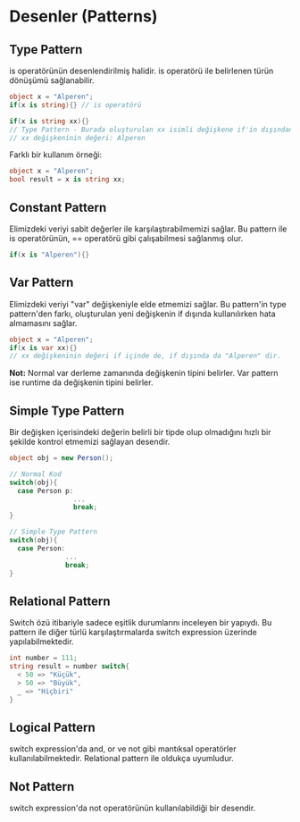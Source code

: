# Desenler (Patterns)

## Type Pattern

is operatörünün desenlendirilmiş halidir.
is operatörü ile belirlenen türün dönüşümü sağlanabilir.

```cs
object x = "Alperen";
if(x is string){} // is operatörü

if(x is string xx){}
// Type Pattern - Burada oluşturulan xx isimli değişkene if'in dışından da erişilebilir ama kullanırken hata alınır.
// xx değişkeninin değeri: Alperen
```

Farklı bir kullanım örneği:

```cs
object x = "Alperen";
bool result = x is string xx;
```

## Constant Pattern

Elimizdeki veriyi sabit değerler ile karşılaştırabilmemizi sağlar. Bu pattern ile is operatörünün, == operatörü gibi çalışabilmesi sağlanmış olur.

```cs
if(x is "Alperen"){}
```

## Var Pattern

Elimizdeki veriyi "var" değişkeniyle elde etmemizi sağlar. Bu pattern'in type pattern'den farkı, oluşturulan yeni değişkenin if dışında kullanılırken hata almamasını sağlar.

```cs
object x = "Alperen";
if(x is var xx){}
// xx değişkeninin değeri if içinde de, if dışında da "Alperen" dir.
```

**Not:** Normal var derleme zamanında değişkenin tipini belirler. Var pattern ise runtime da değişkenin tipini belirler.

## Simple Type Pattern

Bir değişken içerisindeki değerin belirli bir tipde olup olmadığını hızlı bir şekilde kontrol etmemizi sağlayan desendir.

```cs
object obj = new Person();

// Normal Kod
switch(obj){
  case Person p:
                ...
                break;
}

// Simple Type Pattern
switch(obj){
  case Person:
              ...
              break;
}
```

## Relational Pattern

Switch özü itibariyle sadece eşitlik durumlarını inceleyen bir yapıydı. Bu pattern ile diğer türlü karşılaştırmalarda switch expression üzerinde yapılabilmektedir.

```cs
int number = 111;
string result = number switch{
  < 50 => "Küçük",
  > 50 => "Büyük",
  _ => "Hiçbiri"
}
```

## Logical Pattern

switch expression'da and, or ve not gibi mantıksal operatörler kullanılabilmektedir. Relational pattern ile oldukça uyumludur.

## Not Pattern

switch expression'da not operatörünün kullanılabildiği bir desendir.
